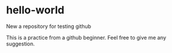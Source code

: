 # hello-world
New a repository for testing github

This is a practice from a github beginner.
Feel free to give me any suggestion.
